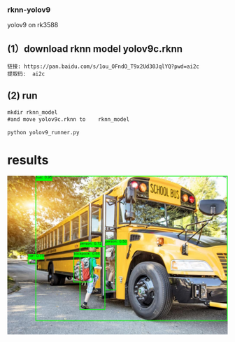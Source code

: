 ### rknn-yolov9
yolov9 on rk3588

## (1）download rknn model  yolov9c.rknn

```
链接: https://pan.baidu.com/s/1ou_OFndO_T9x2Ud30JqlYQ?pwd=ai2c
提取码:  ai2c
```

## (2) run

```
mkdir rknn_model
#and move yolov9c.rknn to    rknn_model
```
```
python yolov9_runner.py
```
# results

![images](./output.jpg)

